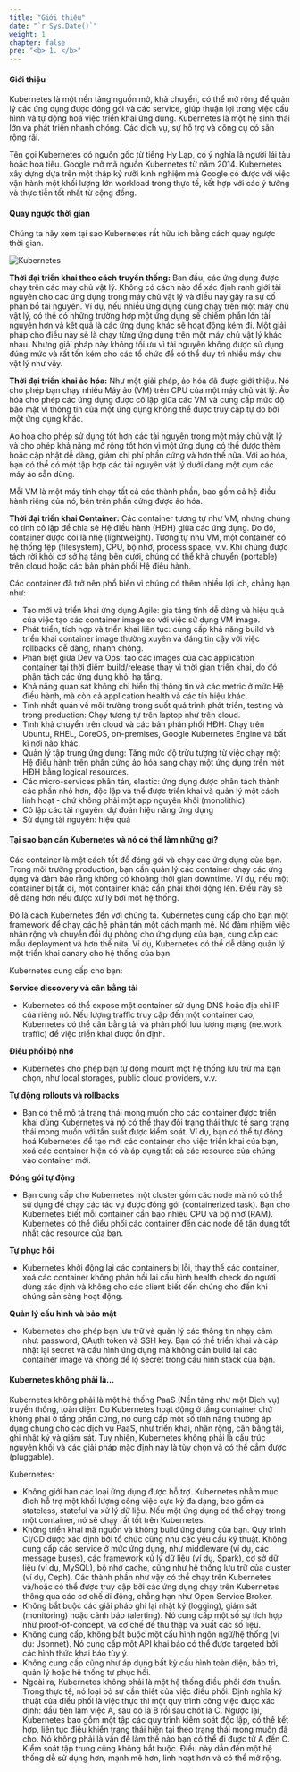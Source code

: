 ```yaml
---
title: "Giới thiệu"
date: "`r Sys.Date()`"
weight: 1
chapter: false
pre: "<b> 1. </b>"
---
```


#### Giới thiệu

Kubernetes là một nền tảng nguồn mở, khả chuyển, có thể mở rộng để quản lý các ứng dụng được đóng gói và các service, giúp thuận lợi trong việc cấu hình và tự động hoá việc triển khai ứng dụng. Kubernetes là một hệ sinh thái lớn và phát triển nhanh chóng. Các dịch vụ, sự hỗ trợ và công cụ có sẵn rộng rãi.

Tên gọi Kubernetes có nguồn gốc từ tiếng Hy Lạp, có ý nghĩa là người lái tàu hoặc hoa tiêu. Google mở mã nguồn Kubernetes từ năm 2014. Kubernetes xây dựng dựa trên một thập kỷ rưỡi kinh nghiệm mà Google có được với việc vận hành một khối lượng lớn workload trong thực tế, kết hợp với các ý tưởng và thực tiễn tốt nhất từ cộng đồng.

#### Quay ngược thời gian

Chúng ta hãy xem tại sao Kubernetes rất hữu ích bằng cách quay ngược thời gian.


![Kubernetes](/EKS-Workshop-1/images/part1/00010.svg?featherlight=false&width=60pc)

**Thời đại triển khai theo cách truyền thống:** Ban đầu, các ứng dụng được chạy trên các máy chủ vật lý. Không có cách nào để xác định ranh giới tài nguyên cho các ứng dụng trong máy chủ vật lý và điều này gây ra sự cố phân bổ tài nguyên. Ví dụ, nếu nhiều ứng dụng cùng chạy trên một máy chủ vật lý, có thể có những trường hợp một ứng dụng sẽ chiếm phần lớn tài nguyên hơn và kết quả là các ứng dụng khác sẽ hoạt động kém đi. Một giải pháp cho điều này sẽ là chạy từng ứng dụng trên một máy chủ vật lý khác nhau. Nhưng giải pháp này không tối ưu vì tài nguyên không được sử dụng đúng mức và rất tốn kém cho các tổ chức để có thể duy trì nhiều máy chủ vật lý như vậy.

**Thời đại triển khai ảo hóa:** Như một giải pháp, ảo hóa đã được giới thiệu. Nó cho phép bạn chạy nhiều Máy ảo (VM) trên CPU của một máy chủ vật lý. Ảo hóa cho phép các ứng dụng được cô lập giữa các VM và cung cấp mức độ bảo mật vì thông tin của một ứng dụng không thể được truy cập tự do bởi một ứng dụng khác.

Ảo hóa cho phép sử dụng tốt hơn các tài nguyên trong một máy chủ vật lý và cho phép khả năng mở rộng tốt hơn vì một ứng dụng có thể được thêm hoặc cập nhật dễ dàng, giảm chi phí phần cứng và hơn thế nữa. Với ảo hóa, bạn có thể có một tập hợp các tài nguyên vật lý dưới dạng một cụm các máy ảo sẵn dùng.

Mỗi VM là một máy tính chạy tất cả các thành phần, bao gồm cả hệ điều hành riêng của nó, bên trên phần cứng được ảo hóa.

**Thời đại triển khai Container:** Các container tương tự như VM, nhưng chúng có tính cô lập để chia sẻ Hệ điều hành (HĐH) giữa các ứng dụng. Do đó, container được coi là nhẹ (lightweight). Tương tự như VM, một container có hệ thống tệp (filesystem), CPU, bộ nhớ, process space, v.v. Khi chúng được tách rời khỏi cơ sở hạ tầng bên dưới, chúng có thể khả chuyển (portable) trên cloud hoặc các bản phân phối Hệ điều hành.

Các container đã trở nên phổ biến vì chúng có thêm nhiều lợi ích, chẳng hạn như:

- Tạo mới và triển khai ứng dụng Agile: gia tăng tính dễ dàng và hiệu quả của việc tạo các container image so với việc sử dụng VM image.
- Phát triển, tích hợp và triển khai liên tục: cung cấp khả năng build và triển khai container image thường xuyên và đáng tin cậy với việc rollbacks dễ dàng, nhanh chóng.
- Phân biệt giữa Dev và Ops: tạo các images của các application container tại thời điểm build/release thay vì thời gian triển khai, do đó phân tách các ứng dụng khỏi hạ tầng.
- Khả năng quan sát không chỉ hiển thị thông tin và các metric ở mức Hệ điều hành, mà còn cả application health và các tín hiệu khác.
- Tính nhất quán về môi trường trong suốt quá trình phát triển, testing và trong production: Chạy tương tự trên laptop như trên cloud.
- Tính khả chuyển trên cloud và các bản phân phối HĐH: Chạy trên Ubuntu, RHEL, CoreOS, on-premises, Google Kubernetes Engine và bất kì nơi nào khác.
- Quản lý tập trung ứng dụng: Tăng mức độ trừu tượng từ việc chạy một Hệ điều hành trên phần cứng ảo hóa sang chạy một ứng dụng trên một HĐH bằng logical resources.
- Các micro-services phân tán, elastic: ứng dụng được phân tách thành các phần nhỏ hơn, độc lập và thể được triển khai và quản lý một cách linh hoạt - chứ không phải một app nguyên khối (monolithic).
- Cô lập các tài nguyên: dự đoán hiệu năng ứng dụng
- Sử dụng tài nguyên: hiệu quả

#### Tại sao bạn cần Kubernetes và nó có thể làm những gì?
Các container là một cách tốt để đóng gói và chạy các ứng dụng của bạn. Trong môi trường production, bạn cần quản lý các container chạy các ứng dụng và đảm bảo rằng không có khoảng thời gian downtime. Ví dụ, nếu một container bị tắt đi, một container khác cần phải khởi động lên. Điều này sẽ dễ dàng hơn nếu được xử lý bởi một hệ thống.

Đó là cách Kubernetes đến với chúng ta. Kubernetes cung cấp cho bạn một framework để chạy các hệ phân tán một cách mạnh mẽ. Nó đảm nhiệm việc nhân rộng và chuyển đổi dự phòng cho ứng dụng của bạn, cung cấp các mẫu deployment và hơn thế nữa. Ví dụ, Kubernetes có thể dễ dàng quản lý một triển khai canary cho hệ thống của bạn.

Kubernetes cung cấp cho bạn:

**Service discovery và cân bằng tải**
- Kubernetes có thể expose một container sử dụng DNS hoặc địa chỉ IP của riêng nó. Nếu lượng traffic truy cập đến một container cao, Kubernetes có thể cân bằng tải và phân phối lưu lượng mạng (network traffic) để việc triển khai được ổn định.

**Điều phối bộ nhớ**
- Kubernetes cho phép bạn tự động mount một hệ thống lưu trữ mà bạn chọn, như local storages, public cloud providers, v.v.

**Tự động rollouts và rollbacks**
- Bạn có thể mô tả trạng thái mong muốn cho các container được triển khai dùng Kubernetes và nó có thể thay đổi trạng thái thực tế sang trạng thái mong muốn với tần suất được kiểm soát. Ví dụ, bạn có thể tự động hoá Kubernetes để tạo mới các container cho việc triển khai của bạn, xoá các container hiện có và áp dụng tất cả các resource của chúng vào container mới.
  
**Đóng gói tự động**
- Bạn cung cấp cho Kubernetes một cluster gồm các node mà nó có thể sử dụng để chạy các tác vụ được đóng gói (containerized task). Bạn cho Kubernetes biết mỗi container cần bao nhiêu CPU và bộ nhớ (RAM). Kubernetes có thể điều phối các container đến các node để tận dụng tốt nhất các resource của bạn.
  
**Tự phục hồi**
- Kubernetes khởi động lại các containers bị lỗi, thay thế các container, xoá các container không phản hồi lại cấu hình health check do người dùng xác định và không cho các client biết đến chúng cho đến khi chúng sẵn sàng hoạt động.

**Quản lý cấu hình và bảo mật**
- Kubernetes cho phép bạn lưu trữ và quản lý các thông tin nhạy cảm như: password, OAuth token và SSH key. Bạn có thể triển khai và cập nhật lại secret và cấu hình ứng dụng mà không cần build lại các container image và không để lộ secret trong cấu hình stack của bạn.


#### Kubernetes không phải là...

Kubernetes không phải là một hệ thống PaaS (Nền tảng như một Dịch vụ) truyền thống, toàn diện. Do Kubernetes hoạt động ở tầng container chứ không phải ở tầng phần cứng, nó cung cấp một số tính năng thường áp dụng chung cho các dịch vụ PaaS, như triển khai, nhân rộng, cân bằng tải, ghi nhật ký và giám sát. Tuy nhiên, Kubernetes không phải là cấu trúc nguyên khối và các giải pháp mặc định này là tùy chọn và có thể cắm được (pluggable).

Kubernetes:

- Không giới hạn các loại ứng dụng được hỗ trợ. Kubernetes nhằm mục đích hỗ trợ một khối lượng công việc cực kỳ đa dạng, bao gồm cả stateless, stateful và xử lý dữ liệu. Nếu một ứng dụng có thể chạy trong một container, nó sẽ chạy rất tốt trên Kubernetes.
- Không triển khai mã nguồn và không build ứng dụng của bạn. Quy trình CI/CD được xác định bởi tổ chức cũng như các yêu cầu kỹ thuật.
Không cung cấp các service ở mức ứng dụng, như middleware (ví dụ, các message buses), các framework xử lý dữ liệu (ví dụ, Spark), cơ sở dữ liệu (ví dụ, MySQL), bộ nhớ cache, cũng như hệ thống lưu trữ của cluster (ví dụ, Ceph). Các thành phần như vậy có thể chạy trên Kubernetes và/hoặc có thể được truy cập bởi các ứng dụng chạy trên Kubernetes thông qua các cơ chế di động, chẳng hạn như Open Service Broker.
- Không bắt buộc các giải pháp ghi lại nhật ký (logging), giám sát (monitoring) hoặc cảnh báo (alerting). Nó cung cấp một số sự tích hợp như proof-of-concept, và cơ chế để thu thập và xuất các số liệu.
- Không cung cấp, không bắt buộc một cấu hình ngôn ngữ/hệ thống (ví dụ: Jsonnet). Nó cung cấp một API khai báo có thể được targeted bởi các hình thức khai báo tùy ý.
- Không cung cấp cũng như áp dụng bất kỳ cấu hình toàn diện, bảo trì, quản lý hoặc hệ thống tự phục hồi.
- Ngoài ra, Kubernetes không phải là một hệ thống điều phối đơn thuần. Trong thực tế, nó loại bỏ sự cần thiết của việc điều phối. Định nghĩa kỹ thuật của điều phối là việc thực thi một quy trình công việc được xác định: đầu tiên làm việc A, sau đó là B rồi sau chót là C. Ngược lại, Kubernetes bao gồm một tập các quy trình kiểm soát độc lập, có thể kết hợp, liên tục điều khiển trạng thái hiện tại theo trạng thái mong muốn đã cho. Nó không phải là vấn đề làm thế nào bạn có thể đi được từ A đến C. Kiểm soát tập trung cũng không bắt buộc. Điều này dẫn đến một hệ thống dễ sử dụng hơn, mạnh mẽ hơn, linh hoạt hơn và có thể mở rộng.